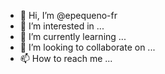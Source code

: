 - 👋 Hi, I’m @epequeno-fr
- 👀 I’m interested in ...
- 🌱 I’m currently learning ...
- 💞️ I’m looking to collaborate on ...
- 📫 How to reach me ...

<!---
epequeno-fr/epequeno-fr is a ✨ special ✨ repository because its `README.md` (this file) appears on your GitHub profile.
You can click the Preview link to take a look at your changes.
--->
